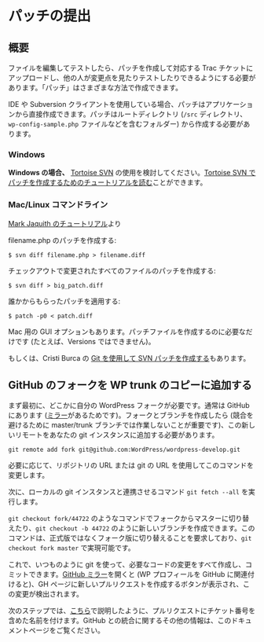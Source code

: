 <!--
# Submitting a Patch
-->

# パッチの提出

<!--
## Overview
-->

## 概要

<!--
Once you’ve edited the file and tested it, you need to create a patch and upload it to the corresponding Trac ticket so other people can see and test the changes. You can create a *patch* a number of ways.
-->

ファイルを編集してテストしたら、パッチを作成して対応する Trac チケットにアップロードし、他の人が変更点を見たりテストしたりできるようにする必要があります。「パッチ」はさまざまな方法で作成できます。

<!--
When using an IDE or a Subversion client a patch can be created directly by the application. The patch should be created from the root directory (the folder that contains the `/src` directory, the `wp-config-sample.php` file, etc.).
-->

IDE や Subversion クライアントを使用している場合、パッチはアプリケーションから直接作成できます。パッチはルートディレクトリ (`/src` ディレクトリ、`wp-config-sample.php` ファイルなどを含むフォルダー) から作成する必要があります。

### Windows

<!--
**If you are on Windows,** consider using [Tortoise SVN](http://tortoisesvn.net/). You can [read our tutorial on creating a patch with Tortoise SVN](https://make.wordpress.org/core/handbook/tutorials/working-with-patches/#creating-a-patch-with-tortoisesvn).
-->

**Windows の場合、** [Tortoise SVN](http://tortoisesvn.net/) の使用を検討してください。[Tortoise SVN でパッチを作成するためのチュートリアルを読む](https://ja.wordpress.org/team/handbook/core/tutorials/working-with-patches/#creating-a-patch-with-tortoisesvn)ことができます。

<!--
### Mac/Linux Command Line
-->

### Mac/Linux コマンドライン

<!--
From [Mark Jaquith’s Tutorial](http://markjaquith.wordpress.com/2005/11/02/my-wordpress-toolbox/)
-->

[Mark Jaquith のチュートリアル](http://markjaquith.wordpress.com/2005/11/02/my-wordpress-toolbox/)より

<!--
Make a patch, for filename.php:
-->

filename.php のパッチを作成する:

`$ svn diff filename.php > filename.diff`

<!--
Make a patch for all files modified in the checkout:
-->

チェックアウトで変更されたすべてのファイルのパッチを作成する:

`$ svn diff > big_patch.diff`

<!--
Apply a patch from someone else:
-->

誰かからもらったパッチを適用する:

`$ patch -p0 < patch.diff`

<!--
There are some GUI options for the Mac, as well — you just need it to create patch files (Versions cannot, for example).
-->

Mac 用の GUI オプションもあります。パッチファイルを作成するのに必要なだけです (たとえば、Versions ではできません)。

<!--
Also: [creating SVN patches using Git](http://scribu.net/wordpress/svn-patches-from-git.html), from Cristi Burca.
-->

もしくは、Cristi Burca の [Git を使用して SVN パッチを作成する](http://scribu.net/wordpress/svn-patches-from-git.html)もあります。

<!--
## Adding your GitHub fork to your WP trunk copy
-->

## GitHub のフォークを WP trunk のコピーに追加する

<!--
First of all you need your own WordPress fork somewhere, usually on GitHub (also because there is the [mirror](http://github.com/wordpress/wordpress-develop)). After creating a fork, a branch (is important to not work on the master/trunk branch to avoid conflicts) you need to add this new remote to your git instance.
-->

まず最初に、どこかに自分の WordPress フォークが必要です。通常は GitHub にあります ([ミラー](http://github.com/wordpress/wordpress-develop)があるためです)。フォークとブランチを作成したら (競合を避けるために master/trunk ブランチでは作業しないことが重要です)、この新しいリモートをあなたの git インスタンスに追加する必要があります。

`git remote add fork git@github.com:WordPress/wordpress-develop.git`

<!--
Change in this command with the repo url or the git url as you prefer
-->

必要に応じて、リポジトリの URL または git の URL を使用してこのコマンドを変更します。

<!--
Now it is time to a command to align your local git instance `git fetch --all`
-->

次に、ローカルの git インスタンスと連携させるコマンド `git fetch --all` を実行します。

<!--
Now you are able to switch to a master from your fork with this command as example `git checkout fork/44722` or create a new branch like `git checkout -b 44722`, this command require to switch to the fork instead of the official version and you can achieve it with `git checkout fork master`.
-->

`git checkout fork/44722` のようなコマンドでフォークからマスターに切り替えたり、`git checkout -b 44722` のように新しいブランチを作成できます。このコマンドは、正式版ではなくフォーク版に切り替えることを要求しており、`git checkout fork master` で実現可能です。

<!--
Now you can use as usual git and create all the code changes that you need, commit and so on. If you open now the [GitHub mirror](https://github.com/wordpress/wordpress-develop) (and you associated your WP profile to GitHub) you get a on the GH page a button to create a new pull request because it detected this change.
-->

これで、いつものように git を使って、必要なコードの変更をすべて作成し、コミットできます。[GitHub ミラー](https://github.com/wordpress/wordpress-develop)を開くと (WP プロフィールを GitHub に関連付けると)、GH ページに新しいプルリクエストを作成するボタンが表示され、この変更が検出されます。

<!--
The next step is to add a name to the pull request that need to include the ticket number as explained [here](https://make.wordpress.org/core/handbook/contribute/git/github-pull-requests-for-code-review/). For other information about GitHub integration check this documentation page.
-->

次のステップでは、[こちら](https://ja.wordpress.org/team/handbook/core/contribute/git/github-pull-requests-for-code-review/)で説明したように、プルリクエストにチケット番号を含めた名前を付けます。GitHub との統合に関するその他の情報は、このドキュメントページをご覧ください。
